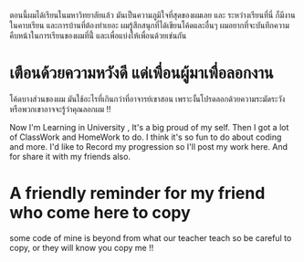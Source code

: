 ตอนนี้ผมได้เรียนในมหาวิทยาลัยแล้ว มันเป็นความภูมิใจที่สุดของผมเลย
และ ระหว่างเรียนที่นี่ ก็มีงานในคาบเรียน และการบ้านที่ต้องทำเยอะ
ผมรู้สึกสนุกที่ได้เขียนโค้ดและอื่นๆ
ผมอยากที่จะบันทึกความคืบหน้าในการเรียนของผมที่นี้่
และเพื่อแบ่งให้เพื่อนด้วยเช่นกัน

# เตือนด้วยความหวังดี แด่เพื่อนผู้มาเพื่อลอกงาน
  โค้ดบางส่วนของผม มันใช้อะไรที่เกินกว่าที่อาจารย์เขาสอน เพราะงั้นโปรดลอกด้วยความระมัดระวัง หรือพวกเขาอาจจะรู้ว่าคุณลอกผม !!

Now I'm Learning in University , It's a big proud of my self. 
Then I got a lot of ClassWork and HomeWork to do. 
I think it's so fun to do about coding and more. 
I'd like to Record my progression so I'll post my work here. 
And for share it with my friends also.

# A friendly reminder for my friend who come here to copy
  some code of mine is beyond from what our teacher teach so be careful to copy, or they will know you copy me !!
